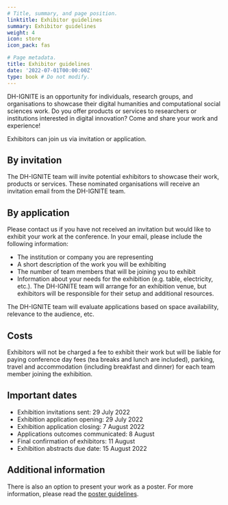 ```yaml
---
# Title, summary, and page position.
linktitle: Exhibitor guidelines
summary: Exhibitor guidelines
weight: 4
icon: store
icon_pack: fas

# Page metadata.
title: Exhibitor guidelines
date: '2022-07-01T00:00:00Z'
type: book # Do not modify.
---
```


DH-IGNITE is an opportunity for individuals, research groups, and organisations to showcase their digital humanities and computational social sciences work. Do you offer products or services to researchers or institutions interested in digital innovation? Come and share your work and experience!

Exhibitors can join us via invitation or application.


## By invitation

The DH-IGNITE team will invite potential exhibitors to showcase their work, products or services. These nominated organisations will receive an invitation email from the DH-IGNITE team.

## By application

Please contact us if you have not received an invitation but would like to exhibit your work at the conference. In your email, please include the following information:

- The institution or company you are representing
- A short description of the work you will be exhibiting 
- The number of team members that will be joining you to exhibit
- Information about your needs for the exhibition (e.g. table, electricity, etc.). The DH-IGNITE team will arrange for an exhibition venue, but exhibitors will be responsible for their setup and additional resources.

The DH-IGNITE team will evaluate applications based on space availability, relevance to the audience, etc.


## Costs

Exhibitors will not be charged a fee to exhibit their work but will be liable for paying conference day fees (tea breaks and lunch are included), parking, travel and accommodation (including breakfast and dinner) for each team member joining the exhibition.

## Important dates

- Exhibition invitations sent: 29 July 2022
- Exhibition application opening: 29 July 2022 
- Exhibition application closing: 7 August 2022
- Applications outcomes communicated: 8 August
- Final confirmation of exhibitors: 11 August
- Exhibition abstracts due date:  15 August 2022

## Additional information

There is also an option to present your work as a poster. For more information, please read the [poster guidelines](../present/posters).
